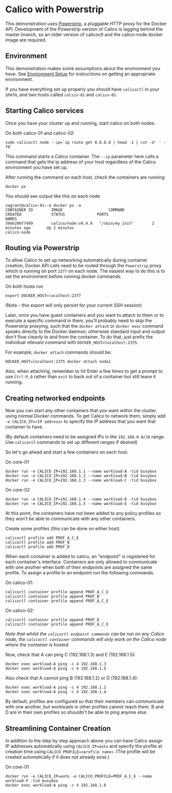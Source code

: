 # Calico with Powerstrip
This demonstration uses [Powerstrip](https://github.com/ClusterHQ/powerstrip), a pluggable HTTP proxy for the Docker API. Development of the Powerstrip version of Calico is lagging behind the master branch, so an older version of calicoctl and the calico-node docker image are required.

## Environment
This demonstration makes some assumptions about the environment you have. See 
[Environment Setup](EnvironmentSetup.md) for instructions on getting an 
appropriate environment.

If you have everything set up properly you should have `calicoctl` in your
`$PATH`, and two hosts called `calico-01` and `calico-02`.

## Starting Calico services<a id="calico-services"></a>

Once you have your cluster up and running, start calico on both nodes.

On both calico-01 and calico-02:

    sudo calicoctl node --ip=`ip route get 8.8.8.8 | head -1 | cut -d' ' -f8`


This command starts a Calico container.  The `--ip` parameter here calls a command that gets the ip address of your host regardless of the Calico environment you have set up.

After running the command on each host, check the containers are running:

    docker ps

You should see output like this on each node

    vagrant@calico-01:~$ docker ps -a
    CONTAINER ID        IMAGE                    COMMAND                CREATED             STATUS              PORTS                                            NAMES
    39de206f7499        calico/node:v0.4.9   "/sbin/my_init"        2 minutes ago       Up 2 minutes                                                         calico-node

## Routing via Powerstrip

To allow Calico to set up networking automatically during container creation, 
Docker API calls need to be routed through the `Powerstrip` proxy which is 
running on port `2377` on each node. The easiest way to do this is to set the 
environment before running docker commands.  

On both hosts run

    export DOCKER_HOST=localhost:2377

(Note - this export will only persist for your current SSH session)

Later, once you have guest containers and you want to attach to them or to 
execute a specific command in them, you'll probably need to skip the 
Powerstrip proxying, such that the `docker attach` or `docker exec` command 
speaks directly to the Docker daemon; otherwise standard input and output 
don't flow cleanly to and from the container. To do that, just prefix the 
individual relevant command with `DOCKER_HOST=localhost:2375`.

For example, `docker attach` commands should be:

    DOCKER_HOST=localhost:2375 docker attach node1

Also, when attaching, remember to hit Enter a few times to get a prompt to use 
`Ctrl-P,Q` rather than `exit` to back out of a container but still leave it 
running.

## Creating networked endpoints

Now you can start any other containers that you want within the cluster, using 
normal Docker commands. To get Calico to network them, simply add 
`-e CALICO_IP=<IP address>` to specify the IP address that you want that 
container to have.

(By default containers need to be assigned IPs in the `192.168.0.0/16` range. 
Use `calicoctl` commands to set up different ranges if desired)

So let's go ahead and start a few containers on each host.

On core-01

    docker run -e CALICO_IP=192.168.1.1 --name workload-A -tid busybox
    docker run -e CALICO_IP=192.168.1.2 --name workload-B -tid busybox
    docker run -e CALICO_IP=192.168.1.3 --name workload-C -tid busybox

On core-02

    docker run -e CALICO_IP=192.168.1.4 --name workload-D -tid busybox
    docker run -e CALICO_IP=192.168.1.5 --name workload-E -tid busybox

At this point, the containers have not been added to any policy profiles so 
they won't be able to communicate with any other containers.

Create some profiles (this can be done on either host)

    calicoctl profile add PROF_A_C_E
    calicoctl profile add PROF_B
    calicoctl profile add PROF_D

When each container is added to calico, an "endpoint" is registered for each 
container's interface. Containers are only allowed to communicate with one 
another when both of their endpoints are assigned the same profile. To assign 
a profile to an endpoint run the following commands.

On calico-01:
    
    calicoctl container profile append PROF_A_C_E
    calicoctl container profile append PROF_B
    calicoctl container profile append PROF_A_C_E

On calico-02:

    calicoctl container profile append PROF_D
    calicoctl container profile append PROF_A_C_E

*Note that whilst the `calicoctl endpoint commands` can be run on any Calico 
 node, the `calicoctl container` commands will only work on the Calico node 
 where the container is hosted.*

Now, check that A can ping C (192.168.1.3) and E (192.168.1.5):

    docker exec workload-A ping -c 4 192.168.1.3
    docker exec workload-A ping -c 4 192.168.1.5

Also check that A cannot ping B (192.168.1.2) or D (192.168.1.4):

    docker exec workload-A ping -c 4 192.168.1.2
    docker exec workload-A ping -c 4 192.168.1.4

By default, profiles are configured so that their members can communicate with 
one another, but workloads in other profiles cannot reach them.  B and D are 
in their own profiles so shouldn't be able to ping anyone else.

## Streamlining Container Creation

In addition to the step by step approach above you can have Calico assign IP 
addresses automatically using `CALICO_IP=auto` and specify the profile at 
creation time using `CALICO_PROFILE=<profile name>`.  (The profile will be 
created automatically if it does not already exist.)

On core-01

    docker run -e CALICO_IP=auto -e CALICO_PROFILE=PROF_A_C_E --name workload-F -tid busybox
    docker exec workload-A ping -c 4 192.168.1.6

